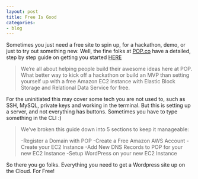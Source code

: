 ```yaml
---
layout: post
title: Free Is Good
categories:
- blog
---
```


Sometimes you just need a free site to spin up, for a hackathon, demo, or just to try out something new. Well, the fine folks at [POP.co](https://pop.co/) have a detailed, step by step guide on getting you started [HERE](https://pop.co/blog/setup-hosted-wordpress-amazon-aws-free/)

<blockquote>We’re all about helping people build their awesome ideas here at POP. What better way to kick off a hackathon or build an MVP than setting yourself up with a free Amazon EC2 instance with Elastic Block Storage and Relational Data Service for free.</blockquote>

For the uninitiated this may cover some tech you are not used to, such as SSH, MySQL, private keys and working in the terminal. But this is setting up a server, and not everything has buttons. Sometimes you have to type something in the CLI :)

<blockquote>We’ve broken this guide down into 5 sections to keep it manageable:

-Register a Domain with POP
-Create a Free Amazon AWS Account
-Create your EC2 Instance
-Add New DNS Records to POP for your new EC2 Instance
-Setup WordPress on your new EC2 Instance
</blockquote>

So there you go folks. Everything you need to get a Wordpress site up on the Cloud. For Free!
